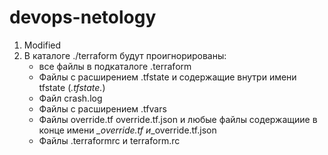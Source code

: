 # devops-netology
1) Modified
2) В каталоге ./terraform будут проигнорированы:
    - все файлы в подкаталоге .terraform
    - Файлы с расширением .tfstate и содержащие внутри имени tfstate (*.tfstate.*)
    - Файл crash.log
    - Файлы с расширением .tfvars
    - Файлы override.tf override.tf.json и любые файлы содержащиие в конце имени *_override.tf и*_override.tf.json
    - Файлы .terraformrc и terraform.rc